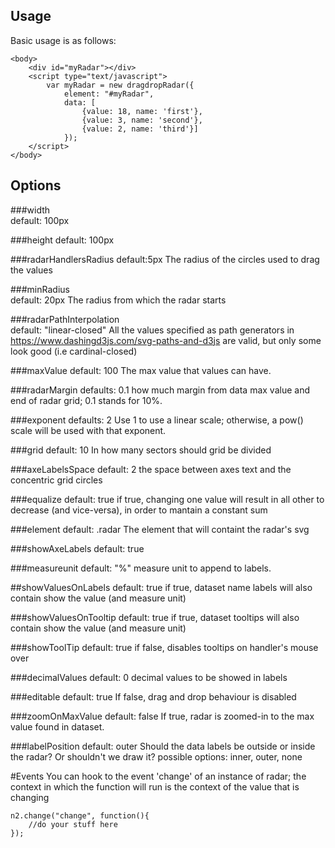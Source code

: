 ## Usage

Basic usage is as follows:

    <body>
        <div id="myRadar"></div>
        <script type="text/javascript">
            var myRadar = new dragdropRadar({
                element: "#myRadar",
                data: [
                    {value: 18, name: 'first'},
                    {value: 3, name: 'second'},
                    {value: 2, name: 'third'}]
                });
        </script>
    </body>

## Options

###width  
default: 100px

###height
default: 100px

###radarHandlersRadius 
default:5px
The radius of the circles used to drag the values

###minRadius  
default: 20px
The radius from which the radar starts

###radarPathInterpolation  
default: "linear-closed" 
All the values specified as path generators in https://www.dashingd3js.com/svg-paths-and-d3js are valid, but only some look good (i.e cardinal-closed)

###maxValue
default: 100
The max value that values can have.

###radarMargin
defaults: 0.1
how much margin from data max value and end of radar grid; 0.1 stands for 10%.

###exponent 
defaults: 2
Use 1 to use a linear scale; otherwise, a pow() scale will be used with that exponent.

###grid
default: 10
In how many sectors should grid be divided

###axeLabelsSpace
default: 2
the space between axes text and the concentric grid circles

###equalize
default: true
if true, changing one value will result in all other to decrease (and vice-versa), in order to mantain a constant sum

###element
default: .radar
The element that will containt the radar's svg

###showAxeLabels
default: true

###measureunit
default: "%"
measure unit to append to labels.

##showValuesOnLabels
default: true
if true, dataset name labels will also contain show the value (and measure unit)

###showValuesOnTooltip
default: true
if true, dataset tooltips will also contain show the value (and measure unit)

###showToolTip
default: true
if false, disables tooltips on handler's mouse over

###decimalValues
default: 0
decimal values to be showed in labels

###editable
default: true
If false, drag and drop behaviour is disabled

###zoomOnMaxValue
default: false
If true, radar is zoomed-in to the max value found in dataset.

###labelPosition
default: outer
Should the data labels be outside or inside the radar? Or shouldn't we draw it?
possible options: inner, outer, none

#Events
You can hook to the event 'change' of an instance of radar; the context in which the function will run is the context of the value that is changing
    
    n2.change("change", function(){
        //do your stuff here
    });